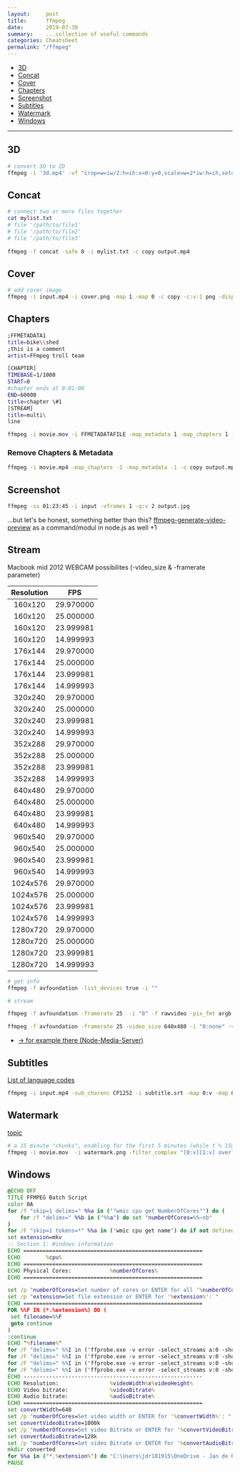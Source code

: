 ```yaml
---
layout:     post
title:      ffmpeg
date:       2019-07-30
summary:    ...collection of useful commands
categories: Cheatsheet
permalink: "/ffmpeg"
---
```


 - [3D](#3d)
 - [Concat](#concat)
 - [Cover](#cover)
 - [Chapters](#chapters)
 - [Screenshot](#screenshot)
 - [Subtitles](#subtitles)
 - [Watermark](#watermark)
 - [Windows](#windows)
----

## 3D

```bash
# convert 3D to 2D
ffmpeg -i '3d.mp4' -vf "crop=w=iw/2:h=ih:x=0:y=0,scale=w=2*iw:h=ih,setdar=2" -metadata:s:v:0 stereo_mode="mono" 2d.mp4
```

## Concat

```bash
# connect two or more files together
cat mylist.txt
# file '/path/to/file1'
# file '/path/to/file2'
# file '/path/to/file3'
    
ffmpeg -f concat -safe 0 -i mylist.txt -c copy output.mp4
```

## Cover

```bash
# add cover image
ffmpeg -i input.mp4 -i cover.png -map 1 -map 0 -c copy -c:v:1 png -disposition:0 attached_pic out.mp4

```

## Chapters

```bash
;FFMETADATA1
title=bike\\shed
;this is a comment
artist=FFmpeg troll team

[CHAPTER]
TIMEBASE=1/1000
START=0
#chapter ends at 0:01:00
END=60000
title=chapter \#1
[STREAM]
title=multi\
line
```

```bash
ffmpeg -i movie.mov -i FFMETADATAFILE -map_metadata 1 -map_chapters 1 -codec copy OUTPUT.mp4
```

### Remove Chapters & Metadata

```bash
ffmpeg -i movie.mp4 -map_chapters -1 -map_metadata -1 -c copy output.mp4
```

## Screenshot

```bash
ffmpeg -ss 01:23:45 -i input -vframes 1 -q:v 2 output.jpg
```

...but let's be honest, something better than this? [ffmpeg-generate-video-preview](https://github.com/transitive-bullshit/ffmpeg-generate-video-preview) as a command/modul in node.js as well +1

## Stream

Macbook mid 2012 WEBCAM possibilites (-video_size & -framerate parameter)

**Resolution**|**FPS**
:-----:|:-----:
160x120 | 29.970000
160x120	| 25.000000
160x120 | 23.999981
160x120 | 14.999993
176x144 | 29.970000
176x144 | 25.000000
176x144 | 23.999981
176x144 | 14.999993
320x240 | 29.970000
320x240 | 25.000000
320x240 | 23.999981
320x240 | 14.999993
352x288 | 29.970000
352x288 | 25.000000
352x288 | 23.999981
352x288 | 14.999993
640x480 | 29.970000
640x480 | 25.000000
640x480 | 23.999981
640x480 | 14.999993
960x540 | 29.970000
960x540 | 25.000000
960x540 | 23.999981
960x540 | 14.999993
1024x576 | 29.970000
1024x576 | 25.000000
1024x576 | 23.999981
1024x576 | 14.999993
1280x720 | 29.970000
1280x720 | 25.000000
1280x720 | 23.999981
1280x720 | 14.999993

```bash
# get info
ffmpeg -f avfoundation -list_devices true -i ""

# stream

ffmpeg -f avfoundation -framerate 25  -i "0" -f rawvideo -pix_fmt argb -c:v libx264 -preset veryfast -tune zerolatency -c:a aac -ar 44100 -r 25 -filter:v fps=fps=25 -f flv rtmp://localhost/live/test

ffmpeg -f avfoundation -framerate 25 -video_size 640x480 -i "0:none" -vcodec libx264 -preset ultrafast -tune zerolatency -pix_fmt yuv422p -f mpegts udp://localhost:12345
```

- [-> for example there (Node-Media-Server)](https://github.com/illuspas/Node-Media-Server "other link")

## Subtitles

[ List of language codes](https://blog.brokeng.com/language-codes)

```bash
ffmpeg -i input.mp4 -sub_charenc CP1252 -i subtitle.srt -map 0:v -map 0:a -c copy -map 1 -c:s:0 mov_text -metadata:s:s:0 language=eng output.mp4
```

## Watermark

[topic](https://www.reddit.com/r/ffmpeg/comments/j8s3c4/watermark_that_starts_and_stops_intermittently/ "topic-watermark")

```bash
# a 15 minute "chunks", enabling for the first 5 minutes (while t % 15min is less than 5 min) of each 15 minute chunk
ffmpeg -i movie.mov  -i watermark.png -filter_complex "[0:v][1:v] overlay='enable=lt(mod(t\,15*60)\,5*60\)'" output.mp4
```

## Windows

```cmd
@ECHO OFF 
TITLE FFMPEG Batch Script
color 0A
for /f "skip=1 delims=" %%a in ('"wmic cpu get NumberOfCores"') do (
    for /f "delims=" %%b in ("%%a") do set "numberOfCores=%%~nb"
)
for /F "skip=1 tokens=*" %%a in ('wmic cpu get name') do if not defined cpu set cpu=%%a
set extension=mkv
:: Section 1: Windows information
ECHO ========================================================
ECHO        %cpu%
ECHO ========================================================
ECHO Physical Cores:            %numberOfCores%
ECHO ========================================================

set /p "numberOfCores=Set number of cores or ENTER for all '%numberOfCores%': "
set /p "extension=Set file extension or ENTER for '%extension%': "
ECHO ========================================================
FOR %%F IN (*.%extension%) DO (
 set filename=%%F
 goto continue
)
:continue
ECHO "%filename%"
for /F "delims=" %%I in ('ffprobe.exe -v error -select_streams a:0 -show_entries stream^=bit_rate -of default^=noprint_wrappers^=1:nokey^=1 "%filename%"') do set "audioBitrate=%%I"
for /F "delims=" %%I in ('ffprobe.exe -v error -select_streams v:0 -show_entries stream^=bit_rate -of default^=noprint_wrappers^=1:nokey^=1 "%filename%"') do set "videoBitrate=%%I"
for /F "delims=" %%I in ('ffprobe.exe -v error -select_streams v:0 -show_entries stream^=width -of default^=noprint_wrappers^=1:nokey^=1 "%filename%"') do set "videoWidth=%%I"
for /F "delims=" %%I in ('ffprobe.exe -v error -select_streams v:0 -show_entries stream^=height -of default^=noprint_wrappers^=1:nokey^=1 "%filename%"') do set "videoHeight=%%I"
ECHO --------------------------------------------------------
ECHO Resolution:                %videoWidth%x%videoHeight%
ECHO Video bitrate:             %videoBitrate%
ECHO Audio bitrate:             %audioBitrate%
ECHO ========================================================
set convertWidth=640
set /p "numberOfCores=Set video width or ENTER for '%convertWidth%': "
set convertVideoBitrate=1000k
set /p "numberOfCores=Set video Bitrate or ENTER for '%convertVideoBitrate%': "
set convertAudioBitrate=128k
set /p "numberOfCores=Set video Bitrate or ENTER for '%convertAudioBitrate%': "
mkdir converted
for %%a in ("*.%extension%") do "C:\Users\jdr101915\OneDrive - Jan de Rijk Logistics\Documents\ffmpeg.exe" -i "%%a"  -map 0:v -map 0:a -c:v h264 -c:a aac -ac 2 -b:a %convertAudioBitrate% -b:v %convertVideoBitrate% -vf scale="%convertWidth%:-2:flags=lanczos" -pix_fmt yuv420p -profile:v baseline -level 3.0 -movflags +faststart -preset veryslow -threads %numberOfCores% "converted\%%~na.mp4"
PAUSE
```
